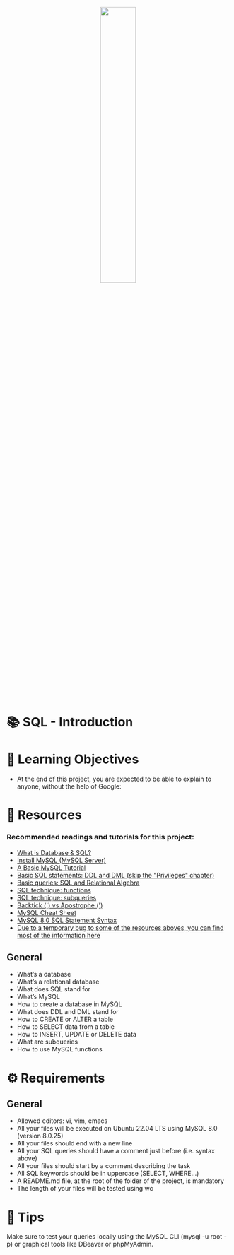 <p align="center">
   <img src="https://github.com/user-attachments/assets/7d564981-cb81-43e7-819a-25ffcfc5bd72" width=40% height=40%/>
</p>

# 📚 SQL - Introduction


# 🧠 Learning Objectives
- At the end of this project, you are expected to be able to explain to anyone, without the help of Google:

# 📄 Resources
### Recommended readings and tutorials for this project:

- [What is Database & SQL?](https://www.youtube.com/watch?v=FR4QIeZaPeM)
- [Install MySQL (MySQL Server)](https://www.youtube.com/watch?v=9h3ctGFTz9w)
- [A Basic MySQL Tutorial](https://www.digitalocean.com/community/tutorials/how-to-install-mysql-on-ubuntu-20-04)
- [Basic SQL statements: DDL and DML (skip the "Privileges" chapter)](https://github.com/hs-hq/project_resources/blob/main/sql/database_design_ddl_dml.md)
- [Basic queries: SQL and Relational Algebra](https://github.com/hs-hq/project_resources/blob/main/sql/database_design_queries.md)
- [SQL technique: functions](https://github.com/hs-hq/project_resources/blob/main/sql/database_design_functions.md)
- [SQL technique: subqueries](https://github.com/hs-hq/project_resources/blob/main/sql/database_design_subqueries.md)
- [Backtick (`) vs Apostrophe (')](https://stackoverflow.com/questions/29402361/what-makes-the-big-difference-between-a-backtick-and-an-apostrophe/29402458)
- [MySQL Cheat Sheet](https://intellipaat.com/mediaFiles/2019/02/SQL-Commands-Cheat-Sheet.pdf?US)
- [MySQL 8.0 SQL Statement Syntax](https://dev.mysql.com/doc/refman/8.0/en/sql-statements.html)
- [Due to a temporary bug to some of the resources aboves, you can find most of the information here](https://www.w3schools.com/sql/default.asp)

## General
- What’s a database
- What’s a relational database
- What does SQL stand for
- What’s MySQL
- How to create a database in MySQL
- What does DDL and DML stand for
- How to CREATE or ALTER a table
- How to SELECT data from a table
- How to INSERT, UPDATE or DELETE data
- What are subqueries
- How to use MySQL functions

# ⚙️ Requirements

## General
- Allowed editors: vi, vim, emacs
- All your files will be executed on Ubuntu 22.04 LTS using MySQL 8.0 (version 8.0.25)
- All your files should end with a new line
- All your SQL queries should have a comment just before (i.e. syntax above)
- All your files should start by a comment describing the task
- All SQL keywords should be in uppercase (SELECT, WHERE…)
- A README.md file, at the root of the folder of the project, is mandatory
- The length of your files will be tested using wc

# 🧪 Tips
Make sure to test your queries locally using the MySQL CLI (mysql -u root -p) or graphical tools like DBeaver or phpMyAdmin.
